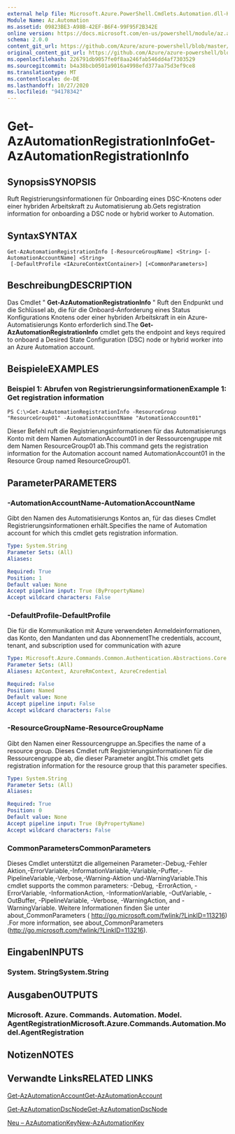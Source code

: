 ```yaml
---
external help file: Microsoft.Azure.PowerShell.Cmdlets.Automation.dll-Help.xml
Module Name: Az.Automation
ms.assetid: 09823BE3-A98B-42EF-B6F4-99F95F2B342E
online version: https://docs.microsoft.com/en-us/powershell/module/az.automation/get-azautomationregistrationinfo
schema: 2.0.0
content_git_url: https://github.com/Azure/azure-powershell/blob/master/src/Automation/Automation/help/Get-AzAutomationRegistrationInfo.md
original_content_git_url: https://github.com/Azure/azure-powershell/blob/master/src/Automation/Automation/help/Get-AzAutomationRegistrationInfo.md
ms.openlocfilehash: 226791db9057fe0f8aa246fab546dd4af7303529
ms.sourcegitcommit: b4a38bcb0501a9016a4998efd377aa75d3ef9ce8
ms.translationtype: MT
ms.contentlocale: de-DE
ms.lasthandoff: 10/27/2020
ms.locfileid: "94178342"
---
```

# <span data-ttu-id="843f6-101">Get-AzAutomationRegistrationInfo</span><span class="sxs-lookup"><span data-stu-id="843f6-101">Get-AzAutomationRegistrationInfo</span></span>

## <span data-ttu-id="843f6-102">Synopsis</span><span class="sxs-lookup"><span data-stu-id="843f6-102">SYNOPSIS</span></span>
<span data-ttu-id="843f6-103">Ruft Registrierungsinformationen für Onboarding eines DSC-Knotens oder einer hybriden Arbeitskraft zu Automatisierung ab.</span><span class="sxs-lookup"><span data-stu-id="843f6-103">Gets registration information for onboarding a DSC node or hybrid worker to Automation.</span></span>

## <span data-ttu-id="843f6-104">Syntax</span><span class="sxs-lookup"><span data-stu-id="843f6-104">SYNTAX</span></span>

```
Get-AzAutomationRegistrationInfo [-ResourceGroupName] <String> [-AutomationAccountName] <String>
 [-DefaultProfile <IAzureContextContainer>] [<CommonParameters>]
```

## <span data-ttu-id="843f6-105">Beschreibung</span><span class="sxs-lookup"><span data-stu-id="843f6-105">DESCRIPTION</span></span>
<span data-ttu-id="843f6-106">Das Cmdlet " **Get-AzAutomationRegistrationInfo** " Ruft den Endpunkt und die Schlüssel ab, die für die Onboard-Anforderung eines Status Konfigurations Knotens oder einer hybriden Arbeitskraft in ein Azure-Automatisierungs Konto erforderlich sind.</span><span class="sxs-lookup"><span data-stu-id="843f6-106">The **Get-AzAutomationRegistrationInfo** cmdlet gets the endpoint and keys required to onboard a Desired State Configuration (DSC) node or hybrid worker into an Azure Automation account.</span></span>

## <span data-ttu-id="843f6-107">Beispiele</span><span class="sxs-lookup"><span data-stu-id="843f6-107">EXAMPLES</span></span>

### <span data-ttu-id="843f6-108">Beispiel 1: Abrufen von Registrierungsinformationen</span><span class="sxs-lookup"><span data-stu-id="843f6-108">Example 1: Get registration information</span></span>
```
PS C:\>Get-AzAutomationRegistrationInfo -ResourceGroup "ResourceGroup01" -AutomationAccountName "AutomationAccount01"
```

<span data-ttu-id="843f6-109">Dieser Befehl ruft die Registrierungsinformationen für das Automatisierungs Konto mit dem Namen AutomationAccount01 in der Ressourcengruppe mit dem Namen ResourceGroup01 ab.</span><span class="sxs-lookup"><span data-stu-id="843f6-109">This command gets the registration information for the Automation account named AutomationAccount01 in the Resource Group named ResourceGroup01.</span></span>

## <span data-ttu-id="843f6-110">Parameter</span><span class="sxs-lookup"><span data-stu-id="843f6-110">PARAMETERS</span></span>

### <span data-ttu-id="843f6-111">-AutomationAccountName</span><span class="sxs-lookup"><span data-stu-id="843f6-111">-AutomationAccountName</span></span>
<span data-ttu-id="843f6-112">Gibt den Namen des Automatisierungs Kontos an, für das dieses Cmdlet Registrierungsinformationen erhält.</span><span class="sxs-lookup"><span data-stu-id="843f6-112">Specifies the name of Automation account for which this cmdlet gets registration information.</span></span>

```yaml
Type: System.String
Parameter Sets: (All)
Aliases:

Required: True
Position: 1
Default value: None
Accept pipeline input: True (ByPropertyName)
Accept wildcard characters: False
```

### <span data-ttu-id="843f6-113">-DefaultProfile</span><span class="sxs-lookup"><span data-stu-id="843f6-113">-DefaultProfile</span></span>
<span data-ttu-id="843f6-114">Die für die Kommunikation mit Azure verwendeten Anmeldeinformationen, das Konto, den Mandanten und das Abonnement</span><span class="sxs-lookup"><span data-stu-id="843f6-114">The credentials, account, tenant, and subscription used for communication with azure</span></span>

```yaml
Type: Microsoft.Azure.Commands.Common.Authentication.Abstractions.Core.IAzureContextContainer
Parameter Sets: (All)
Aliases: AzContext, AzureRmContext, AzureCredential

Required: False
Position: Named
Default value: None
Accept pipeline input: False
Accept wildcard characters: False
```

### <span data-ttu-id="843f6-115">-ResourceGroupName</span><span class="sxs-lookup"><span data-stu-id="843f6-115">-ResourceGroupName</span></span>
<span data-ttu-id="843f6-116">Gibt den Namen einer Ressourcengruppe an.</span><span class="sxs-lookup"><span data-stu-id="843f6-116">Specifies the name of a resource group.</span></span>
<span data-ttu-id="843f6-117">Dieses Cmdlet ruft Registrierungsinformationen für die Ressourcengruppe ab, die dieser Parameter angibt.</span><span class="sxs-lookup"><span data-stu-id="843f6-117">This cmdlet gets registration information for the resource group that this parameter specifies.</span></span>

```yaml
Type: System.String
Parameter Sets: (All)
Aliases:

Required: True
Position: 0
Default value: None
Accept pipeline input: True (ByPropertyName)
Accept wildcard characters: False
```

### <span data-ttu-id="843f6-118">CommonParameters</span><span class="sxs-lookup"><span data-stu-id="843f6-118">CommonParameters</span></span>
<span data-ttu-id="843f6-119">Dieses Cmdlet unterstützt die allgemeinen Parameter:-Debug,-Fehler Aktion,-ErrorVariable,-InformationVariable,-Variable,-Puffer,-PipelineVariable,-Verbose,-Warning-Aktion und-WarningVariable.</span><span class="sxs-lookup"><span data-stu-id="843f6-119">This cmdlet supports the common parameters: -Debug, -ErrorAction, -ErrorVariable, -InformationAction, -InformationVariable, -OutVariable, -OutBuffer, -PipelineVariable, -Verbose, -WarningAction, and -WarningVariable.</span></span> <span data-ttu-id="843f6-120">Weitere Informationen finden Sie unter about_CommonParameters ( http://go.microsoft.com/fwlink/?LinkID=113216) .</span><span class="sxs-lookup"><span data-stu-id="843f6-120">For more information, see about_CommonParameters (http://go.microsoft.com/fwlink/?LinkID=113216).</span></span>

## <span data-ttu-id="843f6-121">Eingaben</span><span class="sxs-lookup"><span data-stu-id="843f6-121">INPUTS</span></span>

### <span data-ttu-id="843f6-122">System. String</span><span class="sxs-lookup"><span data-stu-id="843f6-122">System.String</span></span>

## <span data-ttu-id="843f6-123">Ausgaben</span><span class="sxs-lookup"><span data-stu-id="843f6-123">OUTPUTS</span></span>

### <span data-ttu-id="843f6-124">Microsoft. Azure. Commands. Automation. Model. AgentRegistration</span><span class="sxs-lookup"><span data-stu-id="843f6-124">Microsoft.Azure.Commands.Automation.Model.AgentRegistration</span></span>

## <span data-ttu-id="843f6-125">Notizen</span><span class="sxs-lookup"><span data-stu-id="843f6-125">NOTES</span></span>

## <span data-ttu-id="843f6-126">Verwandte Links</span><span class="sxs-lookup"><span data-stu-id="843f6-126">RELATED LINKS</span></span>

[<span data-ttu-id="843f6-127">Get-AzAutomationAccount</span><span class="sxs-lookup"><span data-stu-id="843f6-127">Get-AzAutomationAccount</span></span>](./Get-AzAutomationAccount.md)

[<span data-ttu-id="843f6-128">Get-AzAutomationDscNode</span><span class="sxs-lookup"><span data-stu-id="843f6-128">Get-AzAutomationDscNode</span></span>](./Get-AzAutomationDscNode.md)

[<span data-ttu-id="843f6-129">Neu – AzAutomationKey</span><span class="sxs-lookup"><span data-stu-id="843f6-129">New-AzAutomationKey</span></span>](./New-AzAutomationKey.md)


